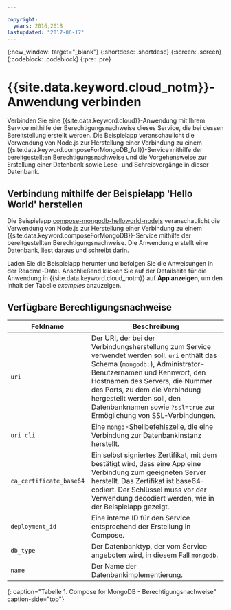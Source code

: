 ```yaml
---

copyright:
  years: 2016,2018
lastupdated: "2017-06-17"
---
```


{:new_window: target="_blank"}
{:shortdesc: .shortdesc}
{:screen: .screen}
{:codeblock: .codeblock}
{:pre: .pre}

# {{site.data.keyword.cloud_notm}}-Anwendung verbinden

Verbinden Sie eine {{site.data.keyword.cloud}}-Anwendung mit Ihrem Service mithilfe der Berechtigungsnachweise dieses Service, die bei dessen Bereitstellung erstellt werden. Die Beispielapp veranschaulicht die Verwendung von Node.js zur Herstellung einer Verbindung zu einem {{site.data.keyword.composeForMongoDB_full}}-Service mithilfe der bereitgestellten Berechtigungsnachweise und die Vorgehensweise zur Erstellung einer Datenbank sowie Lese- und Schreibvorgänge in dieser Datenbank.

## Verbindung mithilfe der Beispielapp 'Hello World' herstellen

Die Beispielapp [compose-mongodb-helloworld-nodejs](https://github.com/IBM-Cloud/compose-mongodb-helloworld-nodejs) veranschaulicht die Verwendung von Node.js zur Herstellung einer Verbindung zu einem {{site.data.keyword.composeForMongoDB}}-Service mithilfe der bereitgestellten Berechtigungsnachweise. Die Anwendung erstellt eine Datenbank, liest daraus und schreibt darin.

Laden Sie die Beispielapp herunter und befolgen Sie die Anweisungen in der Readme-Datei. Anschließend klicken Sie auf der Detailseite für die Anwendung in {{site.data.keyword.cloud_notm}} auf **App anzeigen**, um den Inhalt der Tabelle *examples* anzuzeigen.

## Verfügbare Berechtigungsnachweise

Feldname|Beschreibung
----------|-----------
`uri`|Der URI, der bei der Verbindungsherstellung zum Service verwendet werden soll. `uri` enthält das Schema (`mongodb:`), Administrator-Benutzernamen und Kennwort, den Hostnamen des Servers, die Nummer des Ports, zu dem die Verbindung hergestellt werden soll, den Datenbanknamen sowie `?ssl=true` zur Ermöglichung von SSL-Verbindungen.
`uri_cli`|Eine `mongo`-Shellbefehlszeile, die eine Verbindung zur Datenbankinstanz herstellt.
`ca_certificate_base64`|Ein selbst signiertes Zertifikat, mit dem bestätigt wird, dass eine App eine Verbindung zum geeigneten Server herstellt. Das Zertifikat ist base64-codiert. Der Schlüssel muss vor der Verwendung decodiert werden, wie in der Beispielapp gezeigt.
`deployment_id`|Eine interne ID für den Service entsprechend der Erstellung in Compose.
`db_type`|Der Datenbanktyp, der vom Service angeboten wird, in diesem Fall `mongodb`.
`name`|Der Name der Datenbankimplementierung.
{: caption="Tabelle 1. Compose for MongoDB - Berechtigungsnachweise" caption-side="top"}

